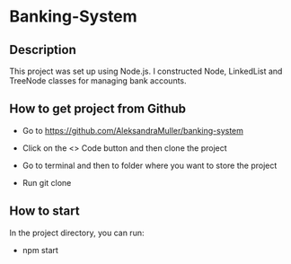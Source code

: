 # Banking-System

## Description

This project was set up using Node.js. I constructed Node, LinkedList and TreeNode classes for managing bank accounts.

## How to get project from Github

- Go to https://github.com/AleksandraMuller/banking-system

- Click on the <> Code button and then clone the project

- Go to terminal and then to folder where you want to store the project

- Run git clone

## How to start

In the project directory, you can run:

- npm start

